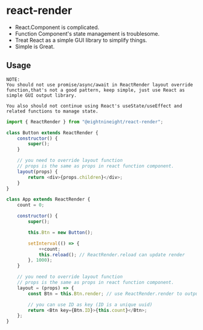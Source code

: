 # react-render

-   React.Component is complicated.
-   Function Component's state management is troublesome.
-   Treat React as a simple GUI library to simplify things.
-   Simple is Great.

## Usage

```
NOTE:
You should not use promise/async/await in ReactRender layout override function,that's not a good pattern, keep simple, just use React as simple GUI output library.

You also should not continue using React's useState/useEffect and related functions to manage state.
```

```js
import { ReactRender } from "@eightnineight/react-render";

class Button extends ReactRender {
    constructor() {
        super();
    }

    // you need to override layout function
    // props is the same as props in react function component.
    layout(props) {
        return <div>{props.children}</div>;
    }
}

class App extends ReactRender {
    count = 0;

    constructor() {
        super();

        this.Btn = new Button();

        setInterval(() => {
            ++count;
            this.reload(); // ReactRender.reload can update render
        }, 1000);
    }

    // you need to override layout function
    // props is the same as props in react function component.
    layout = (props) => {
        const Btn = this.Btn.render; // use ReactRender.render to output

        // you can use ID as key (ID is a unique uuid)
        return <Btn key={Btn.ID}>{this.count}</Btn>;
    };
}
```
